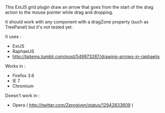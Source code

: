 This ExtJS grid plugin draw an arrow that goes from the start of the drag action to the mouse pointer while drag and dropping.

It should work with any component with a dragZone property (such as TreePanel) but it's not tested yet.

It uses :

- ExtJS
- RaphaelJS
- http://taitems.tumblr.com/post/549973287/drawing-arrows-in-raphaeljs

Works in :

- Firefox 3.6
- IE 7
- Chromium

Doesn't work in :

- Opera ( http://twitter.com/Zerogiven/status/12942833609 )